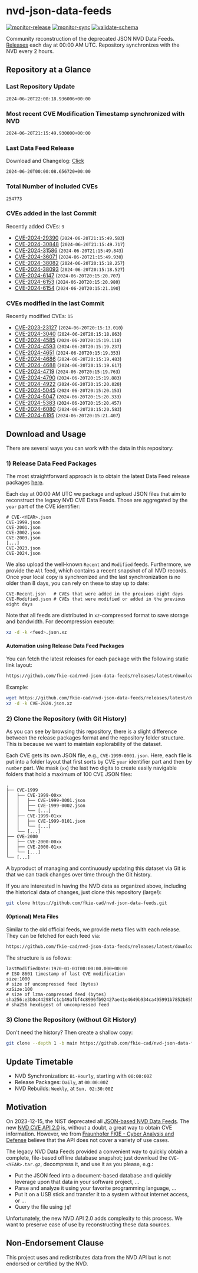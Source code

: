 # nvd-json-data-feeds

[![monitor-release](https://github.com/fkie-cad/nvd-json-data-feeds/actions/workflows/monitor_release.yml/badge.svg)](https://github.com/fkie-cad/nvd-json-data-feeds/actions/workflows/monitor_release.yml)
[![monitor-sync](https://github.com/fkie-cad/nvd-json-data-feeds/actions/workflows/monitor_sync.yml/badge.svg)](https://github.com/fkie-cad/nvd-json-data-feeds/actions/workflows/monitor_sync.yml)
[![validate-schema](https://github.com/fkie-cad/nvd-json-data-feeds/actions/workflows/validate_schema.yml/badge.svg)](https://github.com/fkie-cad/nvd-json-data-feeds/actions/workflows/validate_schema.yml)

Community reconstruction of the deprecated JSON NVD Data Feeds.
[Releases](https://github.com/fkie-cad/nvd-json-data-feeds/releases/latest) each day at 00:00 AM UTC.
Repository synchronizes with the NVD every 2 hours.

## Repository at a Glance

### Last Repository Update

```plain
2024-06-20T22:00:18.936006+00:00
```

### Most recent CVE Modification Timestamp synchronized with NVD

```plain
2024-06-20T21:15:49.930000+00:00
```

### Last Data Feed Release

Download and Changelog: [Click](https://github.com/fkie-cad/nvd-json-data-feeds/releases/latest)

```plain
2024-06-20T00:00:08.656720+00:00
```

### Total Number of included CVEs

```plain
254773
```

### CVEs added in the last Commit

Recently added CVEs: `9`

- [CVE-2024-29390](CVE-2024/CVE-2024-293xx/CVE-2024-29390.json) (`2024-06-20T21:15:49.583`)
- [CVE-2024-30848](CVE-2024/CVE-2024-308xx/CVE-2024-30848.json) (`2024-06-20T21:15:49.717`)
- [CVE-2024-31586](CVE-2024/CVE-2024-315xx/CVE-2024-31586.json) (`2024-06-20T21:15:49.843`)
- [CVE-2024-36071](CVE-2024/CVE-2024-360xx/CVE-2024-36071.json) (`2024-06-20T21:15:49.930`)
- [CVE-2024-38082](CVE-2024/CVE-2024-380xx/CVE-2024-38082.json) (`2024-06-20T20:15:18.257`)
- [CVE-2024-38093](CVE-2024/CVE-2024-380xx/CVE-2024-38093.json) (`2024-06-20T20:15:18.527`)
- [CVE-2024-6147](CVE-2024/CVE-2024-61xx/CVE-2024-6147.json) (`2024-06-20T20:15:20.707`)
- [CVE-2024-6153](CVE-2024/CVE-2024-61xx/CVE-2024-6153.json) (`2024-06-20T20:15:20.980`)
- [CVE-2024-6154](CVE-2024/CVE-2024-61xx/CVE-2024-6154.json) (`2024-06-20T20:15:21.190`)


### CVEs modified in the last Commit

Recently modified CVEs: `15`

- [CVE-2023-23127](CVE-2023/CVE-2023-231xx/CVE-2023-23127.json) (`2024-06-20T20:15:13.010`)
- [CVE-2024-3040](CVE-2024/CVE-2024-30xx/CVE-2024-3040.json) (`2024-06-20T20:15:18.863`)
- [CVE-2024-4585](CVE-2024/CVE-2024-45xx/CVE-2024-4585.json) (`2024-06-20T20:15:19.110`)
- [CVE-2024-4593](CVE-2024/CVE-2024-45xx/CVE-2024-4593.json) (`2024-06-20T20:15:19.237`)
- [CVE-2024-4651](CVE-2024/CVE-2024-46xx/CVE-2024-4651.json) (`2024-06-20T20:15:19.353`)
- [CVE-2024-4686](CVE-2024/CVE-2024-46xx/CVE-2024-4686.json) (`2024-06-20T20:15:19.483`)
- [CVE-2024-4688](CVE-2024/CVE-2024-46xx/CVE-2024-4688.json) (`2024-06-20T20:15:19.617`)
- [CVE-2024-4719](CVE-2024/CVE-2024-47xx/CVE-2024-4719.json) (`2024-06-20T20:15:19.763`)
- [CVE-2024-4790](CVE-2024/CVE-2024-47xx/CVE-2024-4790.json) (`2024-06-20T20:15:19.883`)
- [CVE-2024-4922](CVE-2024/CVE-2024-49xx/CVE-2024-4922.json) (`2024-06-20T20:15:20.020`)
- [CVE-2024-5045](CVE-2024/CVE-2024-50xx/CVE-2024-5045.json) (`2024-06-20T20:15:20.153`)
- [CVE-2024-5047](CVE-2024/CVE-2024-50xx/CVE-2024-5047.json) (`2024-06-20T20:15:20.333`)
- [CVE-2024-5383](CVE-2024/CVE-2024-53xx/CVE-2024-5383.json) (`2024-06-20T20:15:20.457`)
- [CVE-2024-6080](CVE-2024/CVE-2024-60xx/CVE-2024-6080.json) (`2024-06-20T20:15:20.583`)
- [CVE-2024-6195](CVE-2024/CVE-2024-61xx/CVE-2024-6195.json) (`2024-06-20T20:15:21.407`)


## Download and Usage

There are several ways you can work with the data in this repository:

### 1) Release Data Feed Packages

The most straightforward approach is to obtain the latest Data Feed release packages [here](https://github.com/fkie-cad/nvd-json-data-feeds/releases/latest).

Each day at 00:00 AM UTC we package and upload JSON files that aim to reconstruct the legacy NVD CVE Data Feeds.
Those are aggregated by the `year` part of the CVE identifier:

```
# CVE-<YEAR>.json
CVE-1999.json
CVE-2001.json
CVE-2002.json
CVE-2003.json
[...]
CVE-2023.json
CVE-2024.json
```

We also upload the well-known `Recent` and `Modified` feeds.
Furthermore, we provide the `All` feed, which contains a recent snapshot of all NVD records.
Once your local copy is synchronized and the last synchronization is no older than 8 days, you can rely on these to stay up to date:

```plain
CVE-Recent.json   # CVEs that were added in the previous eight days
CVE-Modified.json # CVEs that were modified or added in the previous eight days
```

Note that all feeds are distributed in `xz`-compressed format to save storage and bandwidth.
For decompression execute:

```sh
xz -d -k <feed>.json.xz
```

#### Automation using Release Data Feed Packages

You can fetch the latest releases for each package with the following static link layout:

```sh
https://github.com/fkie-cad/nvd-json-data-feeds/releases/latest/download/CVE-<YEAR>.json.xz
```

Example:

```sh
wget https://github.com/fkie-cad/nvd-json-data-feeds/releases/latest/download/CVE-2024.json.xz
xz -d -k CVE-2024.json.xz
```

### 2) Clone the Repository (with Git History)

As you can see by browsing this repository, there is a slight difference between the release packages format and the repository folder structure.
This is because we want to maintain explorability of the dataset.

Each CVE gets its own JSON file, e.g., `CVE-1999-0001.json`.
Here, each file is put into a folder layout that first sorts by CVE `year` identifier part and then by `number` part.
We mask (`xx`) the last two digits to create easily navigable folders that hold a maximum of 100 CVE JSON files:

```plain
.
├── CVE-1999
│   ├── CVE-1999-00xx
│   │   ├── CVE-1999-0001.json
│   │   ├── CVE-1999-0002.json
│   │   └── [...]
│   ├── CVE-1999-01xx
│   │   ├── CVE-1999-0101.json
│   │   └── [...]
│   └── [...]
├── CVE-2000
│   ├── CVE-2000-00xx
│   ├── CVE-2000-01xx
│   └── [...]
└── [...]
```

A byproduct of managing and continuously updating this dataset via Git is that we can track changes over time through the Git history.

If you are interested in having the NVD data as organized above, including the historical data of changes, just clone this repository (large!):

```sh
git clone https://github.com/fkie-cad/nvd-json-data-feeds.git
```

#### (Optional) Meta Files

Similar to the old official feeds, we provide meta files with each release. They can be fetched for each feed via:

```sh
https://github.com/fkie-cad/nvd-json-data-feeds/releases/latest/download/CVE-<YEAR>.meta
```

The structure is as follows:

```plain
lastModifiedDate:1970-01-01T00:00:00.000+00:00                          # ISO 8601 timestamp of last CVE modification
size:1000                                                               # size of uncompressed feed (bytes)
xzSize:100                                                              # size of lzma-compressed feed (bytes)
sha256:e3b0c44298fc1c149afbf4c8996fb92427ae41e4649b934ca495991b7852b855 # sha256 hexdigest of uncompressed feed
```

### 3) Clone the Repository (without Git History)

Don't need the history? Then create a shallow copy:

```sh
git clone --depth 1 -b main https://github.com/fkie-cad/nvd-json-data-feeds.git
```


## Update Timetable

* NVD Synchronization: `Bi-Hourly`, starting with `00:00:00Z`
* Release Packages: `Daily`, at `00:00:00Z`
* NVD Rebuilds: `Weekly`, at `Sun, 02:30:00Z`


## Motivation

On 2023-12-15, the NIST deprecated all [JSON-based NVD Data Feeds](https://nvd.nist.gov/vuln/data-feeds#divRetirementBanner-1).
The new [NVD CVE API 2.0](https://nvd.nist.gov/developers/vulnerabilities) is, without a doubt, a great way to obtain CVE information.
However, we from [Fraunhofer FKIE - Cyber Analysis and Defense](https://www.fkie.fraunhofer.de/en/departments/cad.html) believe that the API does not cover a variety of use cases.

The legacy NVD Data Feeds provided a convenient way to quickly obtain a complete, file-based offline database snapshot; just download the `CVE-<YEAR>.tar.gz`, decompress it, and use it as you please, e.g.:

- Put the JSON feed into a document-based database and quickly leverage upon that data in your software project, ...
- Parse and analyze it using your favorite programming language, ...
- Put it on a USB stick and transfer it to a system without internet access, or ...
- Query the file using `jq`!

Unfortunately, the new NVD API 2.0 adds complexity to this process.
We want to preserve ease of use by reconstructing these data sources.

## Non-Endorsement Clause

This project uses and redistributes data from the NVD API but is not endorsed or certified by the NVD.